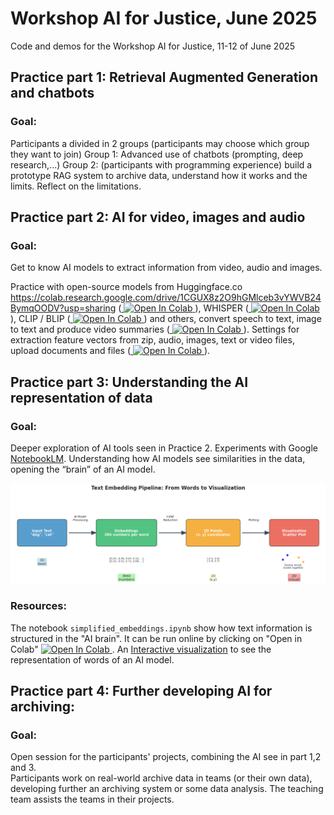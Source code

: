 # Workshop AI for Justice, June 2025
Code and demos for the Workshop AI for Justice, 11-12 of June 2025

## Practice part 1: Retrieval Augmented Generation and chatbots

### Goal: 
Participants a divided in 2 groups (participants may choose which group they want to join)
Group 1: Advanced use of chatbots (prompting, deep research,...)
Group 2: (participants with programming experience) build a prototype RAG system to archive data, understand how it works and the limits. Reflect on the limitations.

## Practice part 2: AI for video, images and audio

### Goal: 
Get to know AI models to extract information from video, audio and images.

Practice with open-source models from Huggingface.co https://colab.research.google.com/drive/1CGUX8z2O9hGMlceb3vYWVB24BymqOODV?usp=sharing (<a target="_blank" href="https://colab.research.google.com/github/https://colab.research.google.com/drive/1CGUX8z2O9hGMlceb3vYWVB24BymqOODV?usp=sharing">
  <img src="https://colab.research.google.com/assets/colab-badge.svg" alt="Open In Colab"/>
</a>), WHISPER (<a target="_blank" href="https://colab.research.google.com/github/https://colab.research.google.com/drive/1cpiw_KVQMLbI9dxqEispR_Vug2mwvt9T?usp=sharing">
  <img src="https://colab.research.google.com/assets/colab-badge.svg" alt="Open In Colab"/>
</a>), CLIP / BLIP (<a target="_blank" href="https://colab.research.google.com/github/https://colab.research.google.com/drive/17jXQIl5dWUmFVJ7nn4VWDXfQi2yVevch?usp=sharing">
  <img src="https://colab.research.google.com/assets/colab-badge.svg" alt="Open In Colab"/>
</a>) and others, convert speech to text, image to text and produce video summaries (<a target="_blank" href="https://colab.research.google.com/github/https://colab.research.google.com/drive/1kMyJmg1yNUvrsij4mgegwlKJlAiWl7vs?usp=sharing">
  <img src="https://colab.research.google.com/assets/colab-badge.svg" alt="Open In Colab"/>
</a>). Settings for extraction feature vectors from zip, audio, images, text or video files, upload documents and files (<a target="_blank" href="https://colab.research.google.com/github/https://colab.research.google.com/drive/1cpiw_KVQMLbI9dxqEispR_Vug2mwvt9T?usp=sharing">
  <img src="https://colab.research.google.com/assets/colab-badge.svg" alt="Open In Colab"/>
</a>).

## Practice part 3: Understanding the AI representation of data

### Goal: 
Deeper exploration of AI tools seen in Practice 2.  Experiments with Google [NotebookLM](https://notebooklm.google.com/). Understanding how AI models see similarities in the data, opening the “brain” of an AI model.

![Pipeline to visualize the AI brain](AIvisualizationpipeline.png)

### Resources: 
The notebook `simplified_embeddings.ipynb` show how text information is structured in the "AI brain". It can be run online by clicking on "Open in Colab" <a target="_blank" href="https://colab.research.google.com/github/AIforJustice/workshop-June-2025/blob/main/simplified_embeddings.ipynb">
  <img src="https://colab.research.google.com/assets/colab-badge.svg" alt="Open In Colab"/>
</a>. 
An [Interactive visualization](https://projector.tensorflow.org/) to see the representation of words of an AI model.

## Practice part 4: Further developing AI for archiving: 

### Goal: 
Open session for the participants' projects, combining the AI see in part 1,2 and 3.                  
Participants work on real-world archive data in teams (or their own data), developing further an archiving system or some data analysis. The teaching team assists the teams in their projects.
